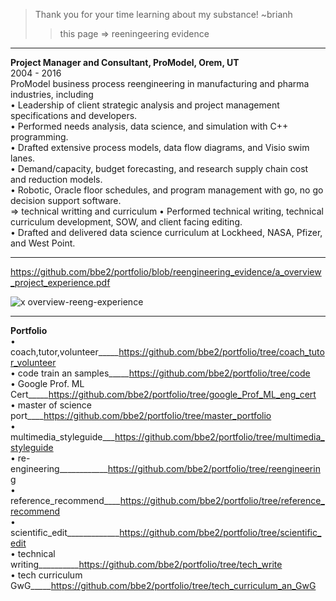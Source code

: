 > Thank you for your time learning about my substance! ~brianh
>> this page => reeningeering evidence  
---------

**Project Manager and Consultant, ProModel, Orem, UT**  
2004 - 2016  
ProModel business process reengineering in manufacturing and pharma industries, including  
• Leadership of client strategic analysis and project management specifications and developers.  
• Performed needs analysis, data science, and simulation with C++ programming.  
• Drafted extensive process models, data flow diagrams, and Visio swim lanes.  
• Demand/capacity, budget forecasting, and research supply chain cost and reduction models.  
• Robotic, Oracle floor schedules, and program management with go, no go decision support software.  
=> technical writting and curriculum
• Performed technical writing, technical curriculum development, SOW, and client facing editing.  
• Drafted and delivered data science curriculum at Lockheed, NASA, Pfizer, and West Point.  

--------------------
https://github.com/bbe2/portfolio/blob/reengineering_evidence/a_overview_project_experience.pdf

![x overview-reeng-experience](https://user-images.githubusercontent.com/59778456/193808729-8bd21bf0-a79b-4df8-a27a-49512a3f9cde.JPG)

-------------
**Portfolio**  
• coach,tutor,volunteer_____https://github.com/bbe2/portfolio/tree/coach_tutor_volunteer  
• code train an samples_____https://github.com/bbe2/portfolio/tree/code  
• Google Prof. ML Cert_____https://github.com/bbe2/portfolio/tree/google_Prof_ML_eng_cert  
• master of science port____https://github.com/bbe2/portfolio/tree/master_portfolio  
• multimedia_styleguide___https://github.com/bbe2/portfolio/tree/multimedia_styleguide  
• re-engineering____________https://github.com/bbe2/portfolio/tree/reengineering  
• reference_recommend____https://github.com/bbe2/portfolio/tree/reference_recommend  
• scientific_edit_____________https://github.com/bbe2/portfolio/tree/scientific_edit  
• technical writing__________https://github.com/bbe2/portfolio/tree/tech_write  
• tech curriculum GwG_____https://github.com/bbe2/portfolio/tree/tech_curriculum_an_GwG  






